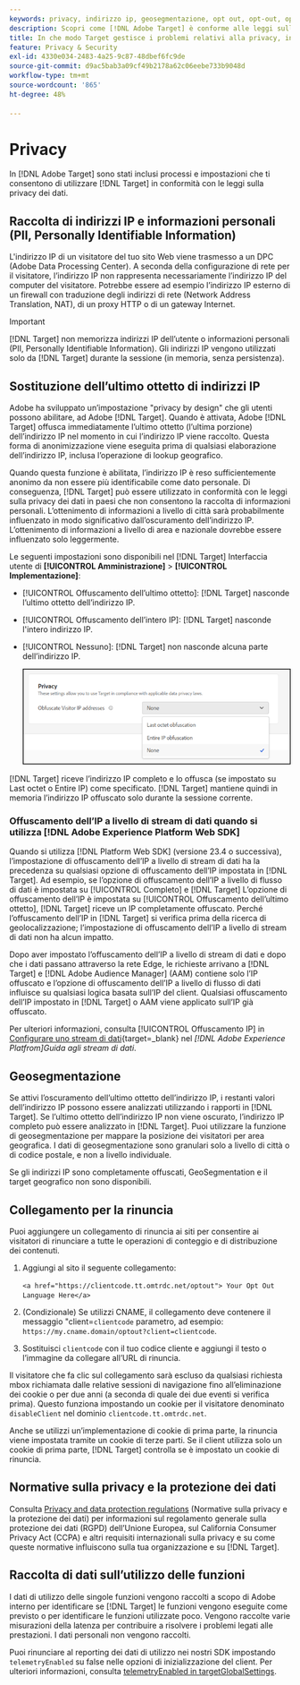 ```yaml
---
keywords: privacy, indirizzo ip, geosegmentazione, opt out, opt-out, opt-out, privacy dei dati, normative governative, regolamenti, rgpd, ccpa, privacy, informazioni personali identificabili, PII
description: Scopri come [!DNL Adobe Target] è conforme alle leggi sulla privacy dei dati applicabili, inclusa la raccolta e la gestione di indirizzi IP, PII e istruzioni di rinuncia.
title: In che modo Target gestisce i problemi relativi alla privacy, inclusi i PII?
feature: Privacy & Security
exl-id: 4330e034-2483-4a25-9c87-48dbef6fc9de
source-git-commit: d9ac5bab3a09cf49b2178a62c06eebe733b9048d
workflow-type: tm+mt
source-wordcount: '865'
ht-degree: 48%

---
```


# Privacy

In [!DNL Adobe Target] sono stati inclusi processi e impostazioni che ti consentono di utilizzare [!DNL Target] in conformità con le leggi sulla privacy dei dati.

## Raccolta di indirizzi IP e informazioni personali (PII, Personally Identifiable Information)

L&#39;indirizzo IP di un visitatore del tuo sito Web viene trasmesso a un DPC (Adobe Data Processing Center). A seconda della configurazione di rete per il visitatore, l’indirizzo IP non rappresenta necessariamente l’indirizzo IP del computer del visitatore. Potrebbe essere ad esempio l’indirizzo IP esterno di un firewall con traduzione degli indirizzi di rete (Network Address Translation, NAT), di un proxy HTTP o di un gateway Internet.

>[!IMPORTANT]
>
>[!DNL Target] non memorizza indirizzi IP dell’utente o informazioni personali (PII, Personally Identifiable Information). Gli indirizzi IP vengono utilizzati solo da [!DNL Target] durante la sessione (in memoria, senza persistenza).

## Sostituzione dell’ultimo ottetto di indirizzi IP

Adobe ha sviluppato un’impostazione &quot;privacy by design&quot; che gli utenti possono abilitare, ad Adobe [!DNL Target]. Quando è attivata, Adobe [!DNL Target] offusca immediatamente l’ultimo ottetto (l’ultima porzione) dell’indirizzo IP nel momento in cui l’indirizzo IP viene raccolto. Questa forma di anonimizzazione viene eseguita prima di qualsiasi elaborazione dell’indirizzo IP, inclusa l’operazione di lookup geografico.

Quando questa funzione è abilitata, l’indirizzo IP è reso sufficientemente anonimo da non essere più identificabile come dato personale. Di conseguenza, [!DNL Target] può essere utilizzato in conformità con le leggi sulla privacy dei dati in paesi che non consentono la raccolta di informazioni personali. L’ottenimento di informazioni a livello di città sarà probabilmente influenzato in modo significativo dall’oscuramento dell’indirizzo IP. L’ottenimento di informazioni a livello di area e nazionale dovrebbe essere influenzato solo leggermente.

Le seguenti impostazioni sono disponibili nel [!DNL Target] Interfaccia utente di **[!UICONTROL Amministrazione]** > **[!UICONTROL Implementazione]**:

* [!UICONTROL Offuscamento dell’ultimo ottetto]: [!DNL Target] nasconde l’ultimo ottetto dell’indirizzo IP.
* [!UICONTROL Offuscamento dell’intero IP]: [!DNL Target] nasconde l&#39;intero indirizzo IP.
* [!UICONTROL Nessuno]: [!DNL Target] non nasconde alcuna parte dell’indirizzo IP.

  ![obfuscate-ip-options](assets/obfuscate-ip.png)

[!DNL Target] riceve l’indirizzo IP completo e lo offusca (se impostato su Last octet o Entire IP) come specificato. [!DNL Target] mantiene quindi in memoria l’indirizzo IP offuscato solo durante la sessione corrente.

### Offuscamento dell’IP a livello di stream di dati quando si utilizza [!DNL Adobe Experience Platform Web SDK]

Quando si utilizza [!DNL Platform Web SDK] (versione 23.4 o successiva), l’impostazione di offuscamento dell’IP a livello di stream di dati ha la precedenza su qualsiasi opzione di offuscamento dell’IP impostata in [!DNL Target]. Ad esempio, se l’opzione di offuscamento dell’IP a livello di flusso di dati è impostata su [!UICONTROL Completo] e [!DNL Target] L’opzione di offuscamento dell’IP è impostata su [!UICONTROL Offuscamento dell’ultimo ottetto], [!DNL Target] riceve un IP completamente offuscato. Perché l’offuscamento dell’IP in [!DNL Target] si verifica prima della ricerca di geolocalizzazione; l’impostazione di offuscamento dell’IP a livello di stream di dati non ha alcun impatto.

Dopo aver impostato l’offuscamento dell’IP a livello di stream di dati e dopo che i dati passano attraverso la rete Edge, le richieste arrivano a [!DNL Target] e [!DNL Adobe Audience Manager] (AAM) contiene solo l’IP offuscato e l’opzione di offuscamento dell’IP a livello di flusso di dati influisce su qualsiasi logica basata sull’IP del client. Qualsiasi offuscamento dell’IP impostato in [!DNL Target] o AAM viene applicato sull’IP già offuscato.

Per ulteriori informazioni, consulta [!UICONTROL Offuscamento IP] in [Configurare uno stream di dati](https://experienceleague.adobe.com/docs/experience-platform/datastreams/configure.html){target=_blank} nel *[!DNL Adobe Experience Platfrom]Guida agli stream di dati*.

## Geosegmentazione

Se attivi l’oscuramento dell’ultimo ottetto dell’indirizzo IP, i restanti valori dell’indirizzo IP possono essere analizzati utilizzando i rapporti in [!DNL Target]. Se l’ultimo ottetto dell’indirizzo IP non viene oscurato, l’indirizzo IP completo può essere analizzato in [!DNL Target]. Puoi utilizzare la funzione di geosegmentazione per mappare la posizione dei visitatori per area geografica. I dati di geosegmentazione sono granulari solo a livello di città o di codice postale, e non a livello individuale.

Se gli indirizzi IP sono completamente offuscati, GeoSegmentation e il target geografico non sono disponibili.

## Collegamento per la rinuncia

Puoi aggiungere un collegamento di rinuncia ai siti per consentire ai visitatori di rinunciare a tutte le operazioni di conteggio e di distribuzione dei contenuti.

1. Aggiungi al sito il seguente collegamento:

   `<a href="https://clientcode.tt.omtrdc.net/optout"> Your Opt Out Language Here</a>`

1. (Condizionale) Se utilizzi CNAME, il collegamento deve contenere il messaggio &quot;client=`clientcode` parametro, ad esempio:
   `https://my.cname.domain/optout?client=clientcode`.

1. Sostituisci `clientcode` con il tuo codice cliente e aggiungi il testo o l’immagine da collegare all’URL di rinuncia.

Il visitatore che fa clic sul collegamento sarà escluso da qualsiasi richiesta mbox richiamata dalle relative sessioni di navigazione fino all’eliminazione dei cookie o per due anni (a seconda di quale dei due eventi si verifica prima). Questo funziona impostando un cookie per il visitatore denominato `disableClient` nel dominio `clientcode.tt.omtrdc.net`.

Anche se utilizzi un’implementazione di cookie di prima parte, la rinuncia viene impostata tramite un cookie di terze parti. Se il client utilizza solo un cookie di prima parte, [!DNL Target] controlla se è impostato un cookie di rinuncia.

## Normative sulla privacy e la protezione dei dati

Consulta [Privacy and data protection regulations](/help/dev/before-implement/privacy/cmp-privacy-and-general-data-protection-regulation.md) (Normative sulla privacy e la protezione dei dati) per informazioni sul regolamento generale sulla protezione dei dati (RGPD) dell’Unione Europea, sul California Consumer Privacy Act (CCPA) e altri requisiti internazionali sulla privacy e su come queste normative influiscono sulla tua organizzazione e su [!DNL Target].

## Raccolta di dati sull’utilizzo delle funzioni

I dati di utilizzo delle singole funzioni vengono raccolti a scopo di Adobe interno per identificare se [!DNL Target] le funzioni vengono eseguite come previsto o per identificare le funzioni utilizzate poco. Vengono raccolte varie misurazioni della latenza per contribuire a risolvere i problemi legati alle prestazioni. I dati personali non vengono raccolti.

Puoi rinunciare al reporting dei dati di utilizzo nei nostri SDK impostando `telemetryEnabled` su false nelle opzioni di inizializzazione del client. Per ulteriori informazioni, consulta [telemetryEnabled in targetGlobalSettings](/help/dev/implement/client-side/atjs/atjs-functions/targetglobalsettings.md#telemetryenabled).
